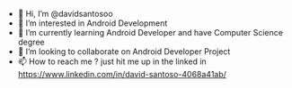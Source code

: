 - 👋 Hi, I’m @davidsantosoo
- 👀 I’m interested in Android Development
- 🌱 I’m currently learning Android Developer and have Computer Science degree
- 💞️ I’m looking to collaborate on Android Developer Project 
- 📫 How to reach me ? just hit me up in the linked in https://www.linkedin.com/in/david-santoso-4068a41ab/

<!---
davidsantosoo/davidsantosoo is a ✨ special ✨ repository because its `README.md` (this file) appears on your GitHub profile.
You can click the Preview link to take a look at your changes.
--->
